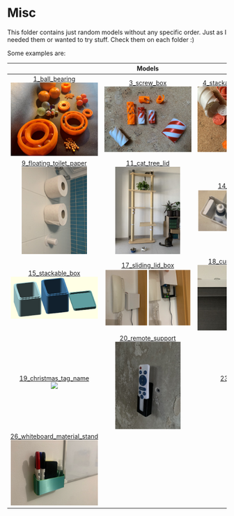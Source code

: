 # Misc 

This folder contains just random models without any specific order. Just as I needed them or wanted to try stuff. Check them on each folder :)


Some examples are:

|  | Models |  |
|:----:|:----:|:----:|
| [1_ball_bearing](1_ball_bearing) <br> <img src="media/1_ball_bearing_2.jpg" style="max-width: 200px; max-height: 200px;"/> | [3_screw_box](3_screw_box) <br> <img src="media/3_screw_box.jpg" style="max-width: 200px; max-height: 200px;"/> | [4_stackable_game_marker](4_stackable_game_marker) <br> <img src="media/4_stackable_counter_2.jpg" style="max-width: 200px; max-height: 200px;"/> | [6_wooden_stick_flower](6_wooden_stick_flower) <br> <img src="media/6_wooden_stick_flower_printed.jpg" style="max-width: 200px; max-height: 200px;"/> | [8_power_outlet_strip_support](8_power_outlet_strip_support) <br> <img src="media/8_power_outlet_strip_2.jpg" style="max-width: 200px; max-height: 200px;"/> |
| [9_floating_toilet_paper](9_floating_toilet_paper) <br> <img src="media/9_floating_toilet_paper_bath2.jpeg" style="max-width: 200px; max-height: 200px;"/> | [11_cat_tree_lid](11_cat_tree_lid) <br> <img src="media/11_cat_tree_lid_result.jpg" style="max-width: 200px; max-height: 200px;"/> | [14_box_with_lid](14_box_with_lid) <br> <img src="media/14_box_with_lid_watercolor.png" style="max-width: 200px; max-height: 200px;"/> |
| [15_stackable_box](15_stackable_box) <br> <img src="media/15_stackable_box_scad_up.png" style="max-width: 200px; max-height: 200px;"/> | [17_sliding_lid_box](17_sliding_lid_box) <br> <img src="media/17_sliding_lid_box.png" style="max-width: 200px; max-height: 200px;"/> | [18_curtain_steper_box](18_curtain_steper_box) <br> <img src="media/18_curtain_stepper_box_v2_with_box.jpg" style="max-width: 200px; max-height: 200px;"/> |
| [19_christmas_tag_name](19_christmas_tag_name) <br> <img src="media/19_christmas_tag_name.jpg" style="max-width: 200px; max-height: 200px;"/> | [20_remote_support](20_remote_support) <br> <img src="media/20_remote_support.jpg" style="max-width: 200px; max-height: 200px;"/> | [23_cat_feeder](23_cat_feeder) <br> <img src="media/23_cat_feeder.jpg" style="max-width: 200px; max-height: 200px;"/> | [24_linear_ball_bearing](24_linear_ball_bearing) <br> <img src="media/24_linear_ball_bearing.jpg" style="max-width: 200px; max-height: 200px;"/> | [25_kitchen_furniture](25_kitchen_furniture) <br> <img src="25_kitchen_furniture/media/animated_view.gif" style="max-width: 200px; max-height: 200px;"/> |
| [26_whiteboard_material_stand](26_whiteboard_material_stand) <br> <img src="media/26_whiteboard_material_stand.jpg" style="max-width: 200px; max-height: 200px;"/> | | |

